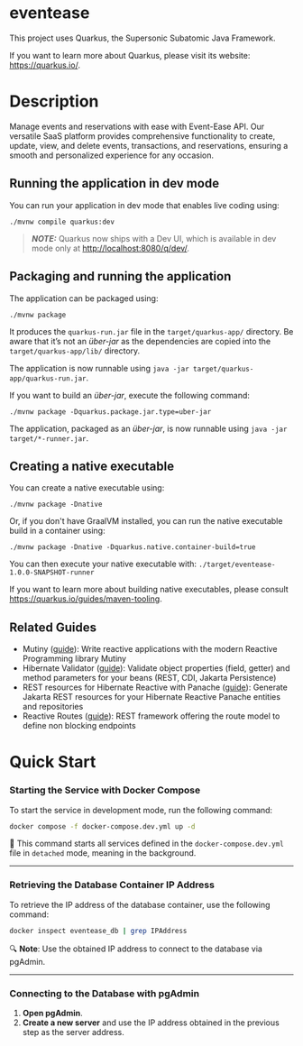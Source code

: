 # eventease

This project uses Quarkus, the Supersonic Subatomic Java Framework.

If you want to learn more about Quarkus, please visit its website: <https://quarkus.io/>.


# Description
Manage events and reservations with ease with Event-Ease API. Our versatile SaaS platform provides comprehensive functionality to create, update, view, and delete events, transactions, and reservations, ensuring a smooth and personalized experience for any occasion.

## Running the application in dev mode

You can run your application in dev mode that enables live coding using:

```shell script
./mvnw compile quarkus:dev
```

> **_NOTE:_**  Quarkus now ships with a Dev UI, which is available in dev mode only at <http://localhost:8080/q/dev/>.

## Packaging and running the application

The application can be packaged using:

```shell script
./mvnw package
```

It produces the `quarkus-run.jar` file in the `target/quarkus-app/` directory.
Be aware that it’s not an _über-jar_ as the dependencies are copied into the `target/quarkus-app/lib/` directory.

The application is now runnable using `java -jar target/quarkus-app/quarkus-run.jar`.

If you want to build an _über-jar_, execute the following command:

```shell script
./mvnw package -Dquarkus.package.jar.type=uber-jar
```

The application, packaged as an _über-jar_, is now runnable using `java -jar target/*-runner.jar`.

## Creating a native executable

You can create a native executable using:

```shell script
./mvnw package -Dnative
```

Or, if you don't have GraalVM installed, you can run the native executable build in a container using:

```shell script
./mvnw package -Dnative -Dquarkus.native.container-build=true
```

You can then execute your native executable with: `./target/eventease-1.0.0-SNAPSHOT-runner`

If you want to learn more about building native executables, please consult <https://quarkus.io/guides/maven-tooling>.

## Related Guides

- Mutiny ([guide](https://quarkus.io/guides/mutiny-primer)): Write reactive applications with the modern Reactive Programming library Mutiny
- Hibernate Validator ([guide](https://quarkus.io/guides/validation)): Validate object properties (field, getter) and method parameters for your beans (REST, CDI, Jakarta Persistence)
- REST resources for Hibernate Reactive with Panache ([guide](https://quarkus.io/guides/rest-data-panache)): Generate Jakarta REST resources for your Hibernate Reactive Panache entities and repositories
- Reactive Routes ([guide](https://quarkus.io/guides/reactive-routes)): REST framework offering the route model to define non blocking endpoints

# Quick Start

### Starting the Service with Docker Compose
To start the service in development mode, run the following command:

```bash
docker compose -f docker-compose.dev.yml up -d
```

📄 This command starts all services defined in the `docker-compose.dev.yml` file in `detached` mode, meaning in the background.

---

### Retrieving the Database Container IP Address
To retrieve the IP address of the database container, use the following command:

```bash
docker inspect eventease_db | grep IPAddress
```

🔍 **Note**: Use the obtained IP address to connect to the database via pgAdmin.

---

### Connecting to the Database with pgAdmin
1. **Open pgAdmin**.
2. **Create a new server** and use the IP address obtained in the previous step as the server address.
